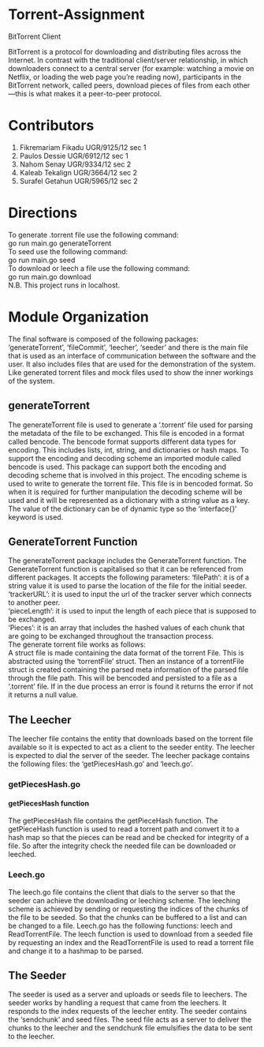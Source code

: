 # Torrent-Assignment
BitTorrent Client

BitTorrent is a protocol for downloading and distributing files across the Internet. In contrast with the traditional client/server relationship, in which downloaders connect to a central server (for example: watching a movie on Netflix, or loading the web page you’re reading now), participants in the BitTorrent network, called peers, download pieces of files from each other—this is what makes it a peer-to-peer protocol.
# Contributors
1) Fikremariam Fikadu UGR/9125/12 sec 1<br>
2) Paulos Dessie UGR/6912/12 sec 1<br>
3) Nahom Senay UGR/9334/12 sec 2<br>
4) Kaleab Tekalign UGR/3664/12 sec 2<br>
5) Surafel Getahun UGR/5965/12 sec 2<br>
# Directions
To generate .torrent file use the following command:<br>
go run main.go generateTorrent <FilePath><br>
To seed use the following command:<br>
go run main.go seed <FilePath><br>
To download or leech a file use the following command: <br>
go run main.go download <torrentFilePath> <br>
N.B. This project runs in localhost.
# Module Organization
The final software is composed of the following packages: ‘generateTorrent’, ‘fileCommit’, ‘leecher’, ‘seeder’ and there  is the main file that is used as an interface of communication between the software and the user. It also includes files that are used for the demonstration of the system. Like generated torrent files and mock files used to show the inner workings of the system.
## generateTorrent
The generateTorrent file is used to generate a ‘.torrent’ file used for parsing the metadata of the file to be exchanged. This file is encoded in a format called bencode. The bencode format supports different data types for encoding. This includes lists, int, string, and dictionaries or hash maps. To support the encoding and decoding scheme an imported module called bencode is used. This package can support both the encoding and decoding scheme that is involved in this project. The encoding scheme is used to write to generate the torrent file. This file is in bencoded format. So when it is required for further manipulation the decoding scheme will be used and it will be represented as a dictionary with a string value as a key. The value of the dictionary can be of dynamic type so the ‘interface{}’ keyword is used.
## GenerateTorrent Function
The generateTorrent package includes the GenerateTorrent function. The GenerateTorrent function is capitalised so that it can be referenced from different packages. It accepts the following parameters:
‘filePath’: it is of a string value it is used to parse the location of the file for the initial seeder.<br>
‘trackerURL’: it is used to input the url of the tracker server which connects to another peer.<br>
‘pieceLength’: it is used to input the length of each piece that is supposed to be exchanged.<br>
‘Pieces’: it is an array that includes the hashed values of each chunk that are going to be exchanged throughout the transaction process.<br>
The generate torrent file works as follows:<br>
A struct file is made containing the data format of the torrent File. This is abstracted using the ‘torrentFile’ struct. Then an instance of a torrentFile struct is created containing the parsed meta information of the parsed file through the file path. This will be bencoded and persisted to a file as a ‘.torrent’ file. If in the due process an error is found it returns the error if not it returns a null value.

## The Leecher
The leecher file contains the entity that downloads based on the torrent file available so it is expected to act as a client to the seeder entity. The leecher is expected to dial the server of the seeder. The leecher package contains the following files: the ‘getPiecesHash.go’ and ‘leech.go’.
### getPiecesHash.go
#### getPiecesHash function
The getPiecesHash file contains the getPieceHash function. The getPieceHash function is used to read a torrent path and convert it to a hash map so that the pieces can be read and be checked for integrity of a file. So after the integrity check the needed file can be downloaded or leeched.

### Leech.go
The leech.go file contains the client that dials to the server so that the seeder can achieve the downloading or leeching scheme. The leeching scheme is achieved by sending or requesting the indices of the chunks of the file to be seeded. So that the chunks can be buffered to a list and can be changed to a file.
Leech.go has the following functions: leech and ReadTorrentFile. The leech function is used to download from a seeded file by requesting an index and the ReadTorrentFile is used to read a torrent file and change it to a hashmap to be parsed.

## The Seeder
The seeder is used as a server and uploads or seeds file to leechers. The seeder works by handling a request that came from the leechers. It responds to the index requests of the leecher entity.  The seeder contains the ‘sendchunk’ and seed files. The seed file acts as a server to deliver the chunks to the leecher and the sendchunk file  emulsifies the data to be sent to the leecher.





